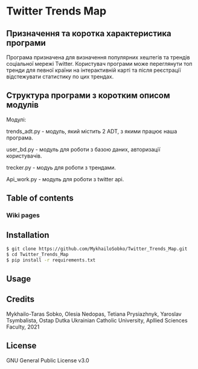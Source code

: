 # Twitter Trends Map
## Призначення та коротка характеристика програми
Програма призначена для визначення популярних хештегів та трендів соціальної мережі Twitter. Користувач програми може переглянути топ тренди для певної країни на інтерактивній карті та після реєстрації відстежувати статистику по цих трендах.

## Структура програми з коротким описом модулів
Модулі:
<p>trends_adt.py - модуль, який містить 2 ADT, з якими працює наша програма.<p/>
<p>user_bd.py - модуль для роботи з базою даних, авторизації користувачів.<p/>
<p>trecker.py - модуь для роботи з трендами.<p/>
<p>Api_work.py - модуль для роботи з twitter api.<p/>

## Table of contents
### Wiki pages
## Installation
```Bash
$ git clone https://github.com/MykhailoSobko/Twitter_Trends_Map.git
$ cd Twitter_Trends_Map
$ pip install -r requirements.txt
```
## Usage
## Credits
Mykhailo-Taras Sobko, Olesia Nedopas, Tetiana Prysiazhnyk, Yaroslav Tsymbalista, Ostap Dutka 
Ukrainian Catholic University, Apllied Sciences Faculty, 2021

## License
GNU General Public License v3.0

